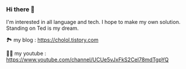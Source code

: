 ### Hi there 👋

I'm interested in all language and tech. 
I hope to make my own solution. 
Standing on Ted is my dream.


🏞 my blog : https://cholol.tistory.com

🧑‍💻 my youtube : https://www.youtube.com/channel/UCUe5vJxFkS2Cel78mdTgpYQ


<!--
**tkdlek11112/tkdlek11112** is a ✨ _special_ ✨ repository because its `README.md` (this file) appears on your GitHub profile.

Here are some ideas to get you started:

- 🔭 I’m currently working on ...
- 🌱 I’m currently learning ...
- 👯 I’m looking to collaborate on ...
- 🤔 I’m looking for help with ...
- 💬 Ask me about ...
- 📫 How to reach me: ...
- 😄 Pronouns: ...
- ⚡ Fun fact: ...
-->
